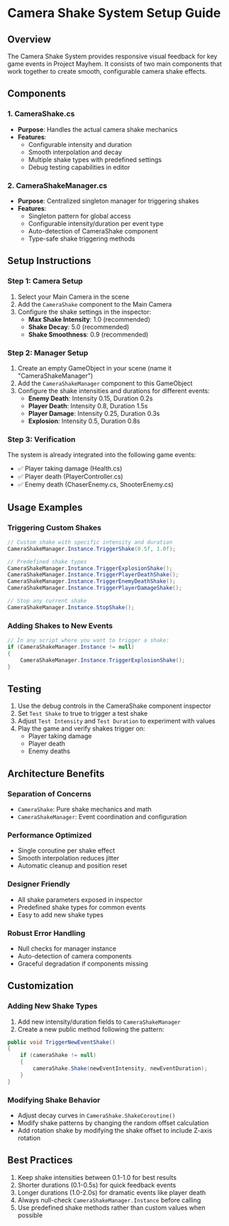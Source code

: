 # Camera Shake System Setup Guide

## Overview
The Camera Shake System provides responsive visual feedback for key game events in Project Mayhem. It consists of two main components that work together to create smooth, configurable camera shake effects.

## Components

### 1. CameraShake.cs
- **Purpose**: Handles the actual camera shake mechanics
- **Features**: 
  - Configurable intensity and duration
  - Smooth interpolation and decay
  - Multiple shake types with predefined settings
  - Debug testing capabilities in editor

### 2. CameraShakeManager.cs
- **Purpose**: Centralized singleton manager for triggering shakes
- **Features**:
  - Singleton pattern for global access
  - Configurable intensity/duration per event type
  - Auto-detection of CameraShake component
  - Type-safe shake triggering methods

## Setup Instructions

### Step 1: Camera Setup
1. Select your Main Camera in the scene
2. Add the `CameraShake` component to the Main Camera
3. Configure the shake settings in the inspector:
   - **Max Shake Intensity**: 1.0 (recommended)
   - **Shake Decay**: 5.0 (recommended)
   - **Shake Smoothness**: 0.9 (recommended)

### Step 2: Manager Setup
1. Create an empty GameObject in your scene (name it "CameraShakeManager")
2. Add the `CameraShakeManager` component to this GameObject
3. Configure the shake intensities and durations for different events:
   - **Enemy Death**: Intensity 0.15, Duration 0.2s
   - **Player Death**: Intensity 0.8, Duration 1.5s
   - **Player Damage**: Intensity 0.25, Duration 0.3s
   - **Explosion**: Intensity 0.5, Duration 0.8s

### Step 3: Verification
The system is already integrated into the following game events:
- ✅ Player taking damage (Health.cs)
- ✅ Player death (PlayerController.cs)
- ✅ Enemy death (ChaserEnemy.cs, ShooterEnemy.cs)

## Usage Examples

### Triggering Custom Shakes
```csharp
// Custom shake with specific intensity and duration
CameraShakeManager.Instance.TriggerShake(0.5f, 1.0f);

// Predefined shake types
CameraShakeManager.Instance.TriggerExplosionShake();
CameraShakeManager.Instance.TriggerPlayerDeathShake();
CameraShakeManager.Instance.TriggerEnemyDeathShake();
CameraShakeManager.Instance.TriggerPlayerDamageShake();

// Stop any current shake
CameraShakeManager.Instance.StopShake();
```

### Adding Shakes to New Events
```csharp
// In any script where you want to trigger a shake:
if (CameraShakeManager.Instance != null)
{
    CameraShakeManager.Instance.TriggerExplosionShake();
}
```

## Testing
1. Use the debug controls in the CameraShake component inspector
2. Set `Test Shake` to true to trigger a test shake
3. Adjust `Test Intensity` and `Test Duration` to experiment with values
4. Play the game and verify shakes trigger on:
   - Player taking damage
   - Player death
   - Enemy deaths

## Architecture Benefits

### Separation of Concerns
- `CameraShake`: Pure shake mechanics and math
- `CameraShakeManager`: Event coordination and configuration

### Performance Optimized
- Single coroutine per shake effect
- Smooth interpolation reduces jitter
- Automatic cleanup and position reset

### Designer Friendly
- All shake parameters exposed in inspector
- Predefined shake types for common events
- Easy to add new shake types

### Robust Error Handling
- Null checks for manager instance
- Auto-detection of camera components
- Graceful degradation if components missing

## Customization

### Adding New Shake Types
1. Add new intensity/duration fields to `CameraShakeManager`
2. Create a new public method following the pattern:
```csharp
public void TriggerNewEventShake()
{
    if (cameraShake != null)
    {
        cameraShake.Shake(newEventIntensity, newEventDuration);
    }
}
```

### Modifying Shake Behavior
- Adjust decay curves in `CameraShake.ShakeCoroutine()`
- Modify shake patterns by changing the random offset calculation
- Add rotation shake by modifying the shake offset to include Z-axis rotation

## Best Practices
1. Keep shake intensities between 0.1-1.0 for best results
2. Shorter durations (0.1-0.5s) for quick feedback events
3. Longer durations (1.0-2.0s) for dramatic events like player death
4. Always null-check `CameraShakeManager.Instance` before calling
5. Use predefined shake methods rather than custom values when possible
